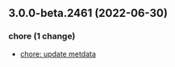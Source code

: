 ## 3.0.0-beta.2461 (2022-06-30)

### chore (1 change)

- [chore: update metdata](QuickBox/development/v3-development@b0d4d206a255a51831c0acb15dcb37f5bed9adc0)


